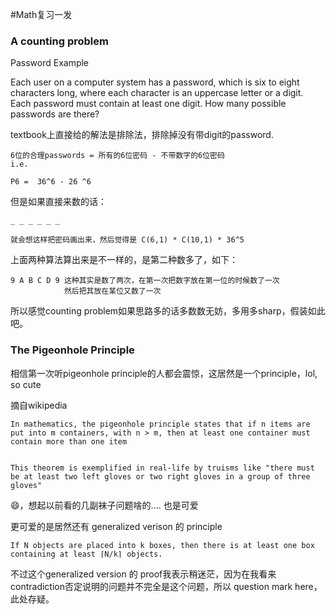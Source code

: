 #Math复习一发

### A counting problem

Password Example


Each user on a computer system has a password, which is six to eight characters long, where each character is an uppercase letter or a digit. Each password must contain at least one digit. How many possible passwords are there?


textbook上直接给的解法是排除法，排除掉没有带digit的password.


```
6位的合理passwords = 所有的6位密码 - 不带数字的6位密码
i.e.

P6 =  36^6 - 26 ^6

```

但是如果直接来数的话：


```
_ _ _ _ _ _

就会想这样把密码画出来，然后觉得是 C(6,1) * C(10,1) * 36^5

```

上面两种算法算出来是不一样的，是第二种数多了，如下：


```
9 A B C D 9 这种其实是数了两次，在第一次把数字放在第一位的时候数了一次
			然后把其放在某位又数了一次

```

所以感觉counting problem如果思路多的话多数数无妨，多用多sharp，假装如此吧。


### The Pigeonhole Principle

相信第一次听pigeonhole principle的人都会震惊，这居然是一个principle，lol, so cute

摘自wikipedia

```
In mathematics, the pigeonhole principle states that if n items are put into m containers, with n > m, then at least one container must contain more than one item


This theorem is exemplified in real-life by truisms like "there must be at least two left gloves or two right gloves in a group of three gloves"
```

😄，想起以前看的几副袜子问题啥的.... 也是可爱

更可爱的是居然还有 generalized verison 的 principle


```
If N objects are placed into k boxes, then there is at least one box containing at least ⌈N/k⌉ objects.

```
不过这个generalized version 的 proof我表示稍迷茫，因为在我看来contradiction否定说明的问题并不完全是这个问题，所以 question mark here，此处存疑。





